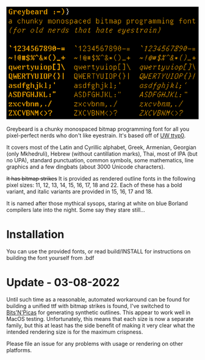 ![Greybeard](logo.png)

Greybeard is a chunky monospaced bitmap programming font for all you pixel-perfect nerds who don't like eyestrain. It's based off of [UW ttyp0](http://people.mpi-inf.mpg.de/~uwe/misc/uw-ttyp0/).

It covers most of the Latin and Cyrillic alphabet, Greek, Armenian, Georgian (only Mkhedruli), Hebrew (without cantillation marks), Thai, most of IPA (but no UPA), standard punctuation, common symbols, some mathematics, line graphics and a few dingbats (about 3000 Unicode characters).

~~It has bitmap strikes~~ It is provided as rendered outline fonts in the following pixel sizes: 11, 12, 13, 14, 15, 16, 17, 18 and 22. Each of these has a bold variant, and italic variants are provided in 15, 16, 17 and 18.

It is named after those mythical sysops, staring at white on blue Borland compilers late into the night. Some say they stare still...

# Installation

You can use the provided fonts, or read build/INSTALL for instructions on building the font yourself from .bdf

# Update - 03-08-2022

Until such time as a reasonable, automated workaround can be found for building a unified ttf with bitmap strikes is found, I've switched to [Bits'N'Picas](https://github.com/kreativekorp/bitsnpicas) for generating synthetic outlines. This appear to work well in MacOS testing. Unfortunately, this means that each size is now a separate family, but this at least has the side benefit of making it very clear what the intended rendering size is for the maximum crispness.

Please file an issue for any problems with usage or rendering on other platforms.
